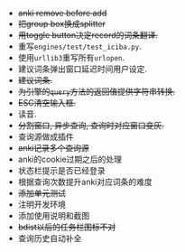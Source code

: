 * ~~anki remove before add~~
* ~~把group box换成splitter~~
* ~~用toggle button决定record的词条翻译.~~
* 重写`engines/test/test_iciba.py`.
* 使用`urllib3`重写所有`urlopen`.
* 建议词条弹出窗口延迟时间用户设定.
* ~~建议词条.~~
* ~~为引擎的`query`方法的返回值提供字符串转换.~~
* ~~ESC清空输入框.~~
* 读音.
* ~~分割窗口, 异步查询, 查询时对应窗口变灰.~~
* 查询源做成插件
* ~~anki记录多个查询源~~
* anki的cookie过期之后的处理
* 状态栏提示是否已经登录
* 根据查询次数提升anki对应词条的难度
* ~~添加单元测试~~
* 注明开发环境
* 添加使用说明和截图
* ~~bdist以后的任务栏图标不对~~
* 查询历史自动补全
